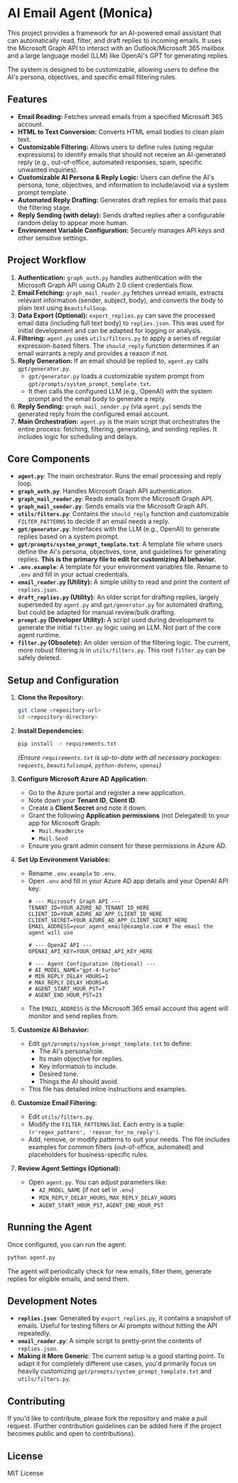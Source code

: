 # AI Email Agent (Monica)

This project provides a framework for an AI-powered email assistant that can automatically read, filter, and draft replies to incoming emails. It uses the Microsoft Graph API to interact with an Outlook/Microsoft 365 mailbox and a large language model (LLM) like OpenAI's GPT for generating replies.

The system is designed to be customizable, allowing users to define the AI's persona, objectives, and specific email filtering rules.

## Features

*   **Email Reading:** Fetches unread emails from a specified Microsoft 365 account.
*   **HTML to Text Conversion:** Converts HTML email bodies to clean plain text.
*   **Customizable Filtering:** Allows users to define rules (using regular expressions) to identify emails that should not receive an AI-generated reply (e.g., out-of-office, automated responses, spam, specific unwanted inquiries).
*   **Customizable AI Persona & Reply Logic:** Users can define the AI's persona, tone, objectives, and information to include/avoid via a system prompt template.
*   **Automated Reply Drafting:** Generates draft replies for emails that pass the filtering stage.
*   **Reply Sending (with delay):** Sends drafted replies after a configurable random delay to appear more human.
*   **Environment Variable Configuration:** Securely manages API keys and other sensitive settings.

## Project Workflow

1.  **Authentication:** `graph_auth.py` handles authentication with the Microsoft Graph API using OAuth 2.0 client credentials flow.
2.  **Email Fetching:** `graph_mail_reader.py` fetches unread emails, extracts relevant information (sender, subject, body), and converts the body to plain text using `BeautifulSoup`.
3.  **Data Export (Optional):** `export_replies.py` can save the processed email data (including full text body) to `replies.json`. This was used for initial development and can be adapted for logging or analysis.
4.  **Filtering:** `agent.py` uses `utils/filters.py` to apply a series of regular expression-based filters. The `should_reply` function determines if an email warrants a reply and provides a reason if not.
5.  **Reply Generation:** If an email should be replied to, `agent.py` calls `gpt/generator.py`.
    *   `gpt/generator.py` loads a customizable system prompt from `gpt/prompts/system_prompt_template.txt`.
    *   It then calls the configured LLM (e.g., OpenAI) with the system prompt and the email body to generate a reply.
6.  **Reply Sending:** `graph_mail_sender.py` (via `agent.py`) sends the generated reply from the configured email account.
7.  **Main Orchestration:** `agent.py` is the main script that orchestrates the entire process: fetching, filtering, generating, and sending replies. It includes logic for scheduling and delays.

## Core Components

*   **`agent.py`**: The main orchestrator. Runs the email processing and reply loop.
*   **`graph_auth.py`**: Handles Microsoft Graph API authentication.
*   **`graph_mail_reader.py`**: Reads emails from the Microsoft Graph API.
*   **`graph_mail_sender.py`**: Sends emails via the Microsoft Graph API.
*   **`utils/filters.py`**: Contains the `should_reply` function and customizable `FILTER_PATTERNS` to decide if an email needs a reply.
*   **`gpt/generator.py`**: Interfaces with the LLM (e.g., OpenAI) to generate replies based on a system prompt.
*   **`gpt/prompts/system_prompt_template.txt`**: A template file where users define the AI's persona, objectives, tone, and guidelines for generating replies. **This is the primary file to edit for customizing AI behavior.**
*   **`.env.example`**: A template for your environment variables file. Rename to `.env` and fill in your actual credentials.
*   **`email_reader.py` (Utility):** A simple utility to read and print the content of `replies.json`.
*   **`draft_replies.py` (Utility):** An older script for drafting replies, largely superseded by `agent.py` and `gpt/generator.py` for automated drafting, but could be adapted for manual review/bulk drafting.
*   **`prompt.py` (Developer Utility):** A script used during development to generate the initial `filter.py` logic using an LLM. Not part of the core agent runtime.
*   **`filter.py` (Obsolete):** An older version of the filtering logic. The current, more robust filtering is in `utils/filters.py`. This root `filter.py` can be safely deleted.

## Setup and Configuration

1.  **Clone the Repository:**
    ```bash
    git clone <repository-url>
    cd <repository-directory>
    ```

2.  **Install Dependencies:**
    ```bash
    pip install -r requirements.txt
    ```
    *(Ensure `requirements.txt` is up-to-date with all necessary packages: `requests`, `beautifulsoup4`, `python-dotenv`, `openai`)*

3.  **Configure Microsoft Azure AD Application:**
    *   Go to the Azure portal and register a new application.
    *   Note down your **Tenant ID**, **Client ID**.
    *   Create a **Client Secret** and note it down.
    *   Grant the following **Application permissions** (not Delegated) to your app for Microsoft Graph:
        *   `Mail.ReadWrite`
        *   `Mail.Send`
    *   Ensure you grant admin consent for these permissions in Azure AD.

4.  **Set Up Environment Variables:**
    *   Rename `.env.example` to `.env`.
    *   Open `.env` and fill in your Azure AD app details and your OpenAI API key:
        ```env
        # --- Microsoft Graph API ---
        TENANT_ID=YOUR_AZURE_AD_TENANT_ID_HERE
        CLIENT_ID=YOUR_AZURE_AD_APP_CLIENT_ID_HERE
        CLIENT_SECRET=YOUR_AZURE_AD_APP_CLIENT_SECRET_HERE
        EMAIL_ADDRESS=your_agent_email@example.com # The email the agent will use

        # --- OpenAI API ---
        OPENAI_API_KEY=YOUR_OPENAI_API_KEY_HERE

        # --- Agent Configuration (Optional) ---
        # AI_MODEL_NAME="gpt-4-turbo"
        # MIN_REPLY_DELAY_HOURS=1
        # MAX_REPLY_DELAY_HOURS=6
        # AGENT_START_HOUR_PST=7
        # AGENT_END_HOUR_PST=23
        ```
    *   The `EMAIL_ADDRESS` is the Microsoft 365 email account this agent will monitor and send replies from.

5.  **Customize AI Behavior:**
    *   Edit `gpt/prompts/system_prompt_template.txt` to define:
        *   The AI's persona/role.
        *   Its main objective for replies.
        *   Key information to include.
        *   Desired tone.
        *   Things the AI should avoid.
    *   This file has detailed inline instructions and examples.

6.  **Customize Email Filtering:**
    *   Edit `utils/filters.py`.
    *   Modify the `FILTER_PATTERNS` list. Each entry is a tuple: `(r'regex_pattern', 'reason_for_no_reply')`.
    *   Add, remove, or modify patterns to suit your needs. The file includes examples for common filters (out-of-office, automated) and placeholders for business-specific rules.

7.  **Review Agent Settings (Optional):**
    *   Open `agent.py`. You can adjust parameters like:
        *   `AI_MODEL_NAME` (if not set in `.env`)
        *   `MIN_REPLY_DELAY_HOURS`, `MAX_REPLY_DELAY_HOURS`
        *   `AGENT_START_HOUR_PST`, `AGENT_END_HOUR_PST`

## Running the Agent

Once configured, you can run the agent:

```bash
python agent.py
```

The agent will periodically check for new emails, filter them, generate replies for eligible emails, and send them.

## Development Notes

*   **`replies.json`**: Generated by `export_replies.py`, it contains a snapshot of emails. Useful for testing filters or AI prompts without hitting the API repeatedly.
*   **`email_reader.py`**: A simple script to pretty-print the contents of `replies.json`.
*   **Making it More Generic**: The current setup is a good starting point. To adapt it for completely different use cases, you'd primarily focus on heavily customizing `gpt/prompts/system_prompt_template.txt` and `utils/filters.py`.

## Contributing

If you'd like to contribute, please fork the repository and make a pull request.
(Further contribution guidelines can be added here if the project becomes public and open to contributions).

## License

MIT License
